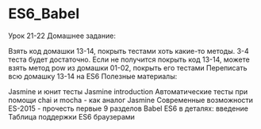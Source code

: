 # ES6_Babel
Урок 21-22
Домашнее задание:

Взять код домашки 13-14, покрыть тестами хоть какие-то методы. 3-4 теста будет достаточно. Если не получится покрыть код 13-14, можете взять метод pow из домашки 01-02, покрыть его тестами
Переписать всю домашку 13-14 на ES6
Полезные материалы:

Jasmine и юнит тесты
Jasmine introduction
Автоматические тесты при помощи chai и mocha - как аналог Jasmine
Современные возможности ES-2015 - прочесть первые 9 разделов
Babel
ES6 в деталях: введение
Таблица поддержки ES6 браузерами
